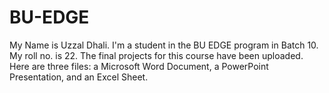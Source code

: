 # BU-EDGE
My Name is Uzzal Dhali. I'm a student in the BU EDGE program in Batch 10. My roll no. is 22. The final projects for this course have been uploaded. Here are three files: a Microsoft Word Document, a PowerPoint Presentation, and an Excel Sheet.

